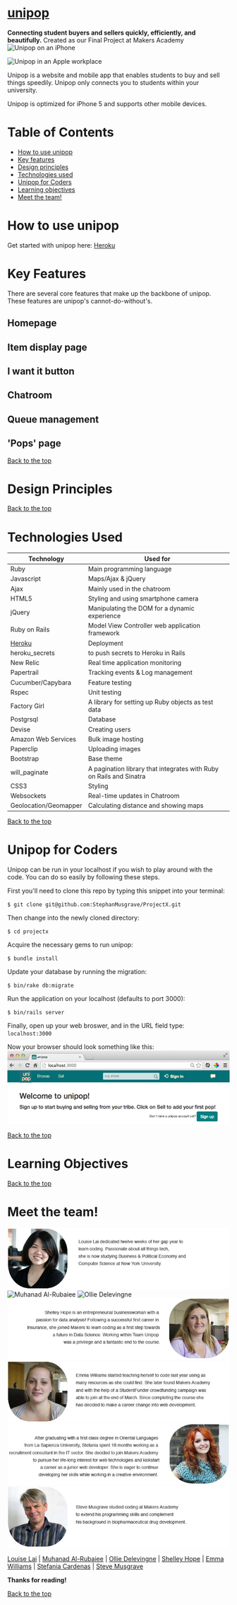 <!-- hey guys! I'm working on this slowly each day, and please contribute to your liking -->
<!--- Got Steve, Muhanad, Emma and Stef's blurb --->
<!-- Shelley and Ollie blurb still needed -->
[unipop]
====
**Connecting student buyers and sellers quickly, efficiently, and beautifully.**
Created as our Final Project at Makers Academy
![Unipop on an iPhone](public/readme_images/iPhoneTemplate.jpg)
<!-- ![Unipop on an iMac](public/readme_images/iMacTemplate.jpg)	 -->
![Unipop in an Apple workplace](public/readme_images/WorkspaceTemplate.jpg)

  Unipop is a website and mobile app that enables students to buy and sell things speedily. Unipop only connects you to students within your university.

  Unipop is optimized for iPhone 5 and supports other mobile devices.

Table of Contents
===

* [How to use unipop]
* [Key features]
* [Design principles]
* [Technologies used]
* [Unipop for Coders]
* [Learning objectives]
* [Meet the team!]

How to use unipop
===

Get started with unipop here: [Heroku]

Key Features
===
There are several core features that make up the backbone of unipop. These features are unipop's cannot-do-without's.

Homepage
---

Item display page
---
<!-- getagging here. Stef, Steve? -->

I want it button
---

Chatroom
---

Queue management
---
<!-- hi guys what I mean by this is the end negotion buttons, next buyer etc. -->

'Pops' page
---
[Back to the top]

Design Principles
===
<!-- mobile first, responsive design, bootstrap elements, bootstrap buttons, grid/image-central view etc. Muhanad, Emma? -->
[Back to the top]

Technologies Used
====

|Technology                 |Used for                        |
|---------------------------|--------------------------------|
|Ruby                       |Main programming language       |
|Javascript                 |Maps/Ajax & jQuery              |
|Ajax                       |Mainly used in the chatroom     |
|HTML5                      |Styling and using smartphone camera |
|jQuery                     |Manipulating the DOM for a dynamic experience |
|Ruby on Rails              |Model View Controller web application framework |
|[Heroku]                   |Deployment                      |
|heroku_secrets            |to push secrets to Heroku in Rails |
|New Relic                  |Real time application monitoring|
|Papertrail                 |Tracking events & Log management|
|Cucumber/Capybara          |Feature testing                 |
|Rspec                      |Unit testing                    |
|Factory Girl               |A library for setting up Ruby objects as test data  |
|Postgrsql                  |Database                        |
|Devise                     |Creating users                  |
|Amazon Web Services        |Bulk image hosting              |
|Paperclip                  |Uploading images                |
|Bootstrap                  |Base theme                      |
|will_paginate              |A pagination library that integrates with Ruby on Rails and Sinatra |
|CSS3                       |Styling                         |
|Websockets                 |Real-time updates in Chatroom   |
|Geolocation/Geomapper      |Calculating distance and showing maps  |

[Back to the top]

Unipop for Coders
===
Unipop can be run in your localhost if you wish to play around with the code. You can do so easily by following these steps.

First you'll need to clone this repo by typing this snippet into your terminal:
```
$ git clone git@github.com:StephanMusgrave/ProjectX.git
```

Then change into the newly cloned directory:
```
$ cd projectx
```

Acquire the necessary gems to run unipop:
```
$ bundle install
```

Update your database by running the migration:
```
$ bin/rake db:migrate
```

Run the application on your localhost (defaults to port 3000):
```
$ bin/rails server
```

Finally, open up your web broswer, and in the URL field type:
``
localhost:3000
``

Now your browser should look something like this:
![unipop](public/readme_images/initial_unipop.jpg)

[Back to the top]

Learning Objectives
===
[Back to the top]

Meet the team!
===
![Louise Lai](public/readme_images/louise.jpg) 
![Muhanad Al-Rubaiee](public/readme_images/muhanad.jpg) 
![Ollie Delevingne](public/readme_images/ollie.jpg) 
![Shelley Hope](public/readme_images/shelley.jpg) 
![Emma Williams](public/readme_images/emma.jpg) 
![Stefania Cardenas](public/readme_images/stef.jpg)
![Steve Musgrave](public/readme_images/steve.jpg) 

[Louise Lai] | [Muhanad Al-Rubaiee] | [Ollie Delevingne] | [Shelley Hope] | [Emma Williams] | [Stefania Cardenas] | [Steve Musgrave]

**Thanks for reading!**

[Back to the top]

<!-- links, in order of appearance -->

[unipop]:http://unipop.herokuapp.com/

[How to use unipop]:https://github.com/StephanMusgrave/ProjectX#how-to-use-unipop
[Key features]:https://github.com/StephanMusgrave/ProjectX#key-features
[Design principles]:https://github.com/StephanMusgrave/ProjectX#design-principles
[Technologies used]:https://github.com/StephanMusgrave/ProjectX#technologies-used
[Unipop for Coders]: https://github.com/StephanMusgrave/ProjectX#unipop-for-coders
[Learning objectives]:https://github.com/StephanMusgrave/ProjectX#learning-objectives
[Meet the team!]: https://github.com/StephanMusgrave/ProjectX#meet-the-team

[Heroku]:http://unipop.herokuapp.com/

[Louise Lai]:https://github.com/loulai
[Muhanad Al-Rubaiee]:https://github.com/muhanad40
[Ollie Delevingne]:https://github.com/odelevingne
[Shelley Hope]:https://github.com/ShelleyHope
[Emma Williams]:https://github.com/Em01
[Stefania Cardenas]:https://github.com/stefaniacardenas
[Steve Musgrave]:https://github.com/StephanMusgrave

[Back to the top]:https://github.com/StephanMusgrave/ProjectX#table-of-contents